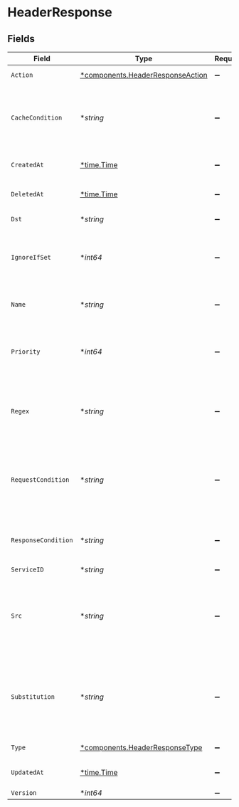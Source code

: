 # HeaderResponse


## Fields

| Field                                                                                                   | Type                                                                                                    | Required                                                                                                | Description                                                                                             | Example                                                                                                 |
| ------------------------------------------------------------------------------------------------------- | ------------------------------------------------------------------------------------------------------- | ------------------------------------------------------------------------------------------------------- | ------------------------------------------------------------------------------------------------------- | ------------------------------------------------------------------------------------------------------- |
| `Action`                                                                                                | [*components.HeaderResponseAction](../../models/components/headerresponseaction.md)                     | :heavy_minus_sign:                                                                                      | Accepts a string value.                                                                                 |                                                                                                         |
| `CacheCondition`                                                                                        | **string*                                                                                               | :heavy_minus_sign:                                                                                      | Name of the cache condition controlling when this configuration applies.                                | <nil>                                                                                                   |
| `CreatedAt`                                                                                             | [*time.Time](https://pkg.go.dev/time#Time)                                                              | :heavy_minus_sign:                                                                                      | Date and time in ISO 8601 format.                                                                       | 2020-04-09 18:14:30 +0000 UTC                                                                           |
| `DeletedAt`                                                                                             | [*time.Time](https://pkg.go.dev/time#Time)                                                              | :heavy_minus_sign:                                                                                      | Date and time in ISO 8601 format.                                                                       | 2020-04-09 18:14:30 +0000 UTC                                                                           |
| `Dst`                                                                                                   | **string*                                                                                               | :heavy_minus_sign:                                                                                      | Header to set.                                                                                          |                                                                                                         |
| `IgnoreIfSet`                                                                                           | **int64*                                                                                                | :heavy_minus_sign:                                                                                      | Don't add the header if it is added already. Only applies to 'set' action.                              |                                                                                                         |
| `Name`                                                                                                  | **string*                                                                                               | :heavy_minus_sign:                                                                                      | A handle to refer to this Header object.                                                                | test-header                                                                                             |
| `Priority`                                                                                              | **int64*                                                                                                | :heavy_minus_sign:                                                                                      | Priority determines execution order. Lower numbers execute first.                                       |                                                                                                         |
| `Regex`                                                                                                 | **string*                                                                                               | :heavy_minus_sign:                                                                                      | Regular expression to use. Only applies to `regex` and `regex_repeat` actions.                          |                                                                                                         |
| `RequestCondition`                                                                                      | **string*                                                                                               | :heavy_minus_sign:                                                                                      | Condition which, if met, will select this configuration during a request. Optional.                     | <nil>                                                                                                   |
| `ResponseCondition`                                                                                     | **string*                                                                                               | :heavy_minus_sign:                                                                                      | Optional name of a response condition to apply.                                                         | <nil>                                                                                                   |
| `ServiceID`                                                                                             | **string*                                                                                               | :heavy_minus_sign:                                                                                      | N/A                                                                                                     | SU1Z0isxPaozGVKXdv0eY                                                                                   |
| `Src`                                                                                                   | **string*                                                                                               | :heavy_minus_sign:                                                                                      | Variable to be used as a source for the header content. Does not apply to `delete` action.              |                                                                                                         |
| `Substitution`                                                                                          | **string*                                                                                               | :heavy_minus_sign:                                                                                      | Value to substitute in place of regular expression. Only applies to `regex` and `regex_repeat` actions. |                                                                                                         |
| `Type`                                                                                                  | [*components.HeaderResponseType](../../models/components/headerresponsetype.md)                         | :heavy_minus_sign:                                                                                      | Accepts a string value.                                                                                 |                                                                                                         |
| `UpdatedAt`                                                                                             | [*time.Time](https://pkg.go.dev/time#Time)                                                              | :heavy_minus_sign:                                                                                      | Date and time in ISO 8601 format.                                                                       | 2020-04-09 18:14:30 +0000 UTC                                                                           |
| `Version`                                                                                               | **int64*                                                                                                | :heavy_minus_sign:                                                                                      | N/A                                                                                                     | 1                                                                                                       |